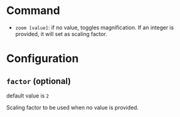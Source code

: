 # Command

- `zoom [value]`: if no value, toggles magnification. If an integer is provided, it will set as scaling factor.

# Configuration


## `factor` (optional)

default value is `2`

Scaling factor to be used when no value is provided.

